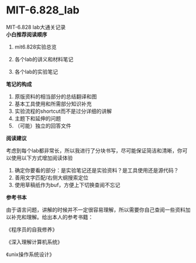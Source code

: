 # MIT-6.828\_lab

MIT-6.828 lab大通关记录  
**小白推荐阅读顺序**  

1.  mit6.828实验总览  

2.  各个lab的讲义和材料笔记  

3.  各个lab的实验笔记  

**笔记的构成**  

1.  原版资料的相当部分的总结翻译和图
2.  基本工具使用和所需部分知识补充
3.  实验流程的shortcut而不是过分详细的讲解  
4.  主题下和延伸的问题  
5.  （可能）独立的回答文件  

**阅读建议**

考虑到每个lab都非常长，所以我进行了分块书写，尽可能保证简洁和清晰，你可以使用以下方式增加阅读体验

1. 确定你要看的部分：是实验笔记还是实验资料？是工具使用还是源代码？
2. 善用文字匹配/右侧大纲搜索定位
3. 使用草稿纸作为buf，方便上下切换查阅不忘记

**参考书本**  

由于语言问题，讲解的时候并不一定很容易理解，所以需要你自己查阅一些资料加以补充和理解。给出本人的参考书籍：  

《程序员的自我修养》  

《深入理解计算机系统》  

《unix操作系统设计》  

